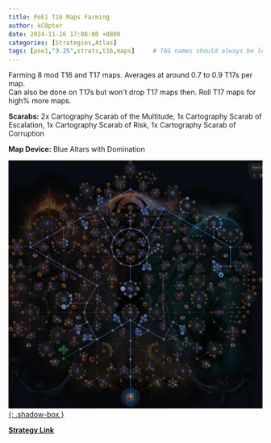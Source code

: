 ```yaml
---
title: PoE1 T16 Maps Farming
author: kC0pter
date: 2024-11-26 17:08:00 +0800
categories: [Strategies,Atlas]
tags: [poe1,"3.25",strats,t16,maps]     # TAG names should always be lowercase
---
```


Farming 8 mod T16 and T17 maps. Averages at around 0.7 to 0.9 T17s per map.  
Can also be done on T17s but won't drop T17 maps then. Roll T17 maps for high% more maps.

**Scarabs:** 2x Cartography Scarab of the Multitude, 1x Cartography Scarab of Escalation, 1x Cartography Scarab of Risk, 1x Cartography Scarab of Corruption

**Map Device:** Blue Altars with Domination

[![Atlas Tree](/assets/img/atlas-trees/t16-maps-farm.png){: .shadow-box }]({{site.baseurl}}/assets/img/atlas-trees/t16-maps-farm.png)

[**Strategy Link**](https://maxroll.gg/poe/poe-atlas-tree/e2adn07r)